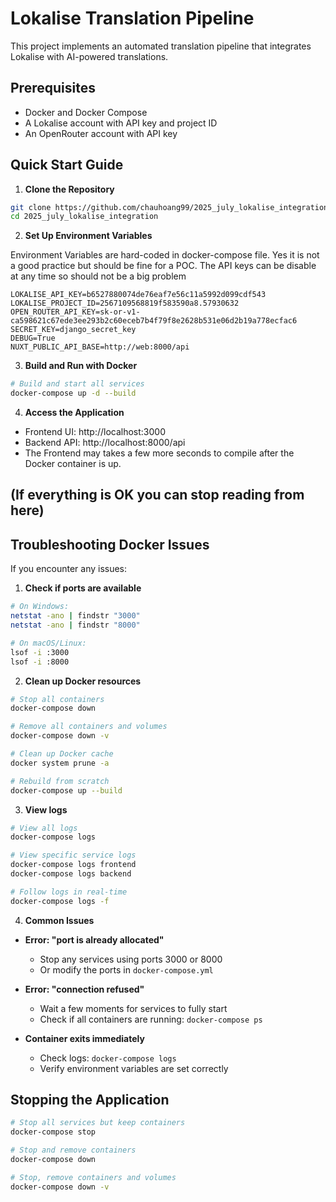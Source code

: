 # Lokalise Translation Pipeline

This project implements an automated translation pipeline that integrates Lokalise with AI-powered translations.

## Prerequisites

- Docker and Docker Compose
- A Lokalise account with API key and project ID
- An OpenRouter account with API key

## Quick Start Guide

1. **Clone the Repository**
```bash
git clone https://github.com/chauhoang99/2025_july_lokalise_integration.git
cd 2025_july_lokalise_integration
```

2. **Set Up Environment Variables**

Environment Variables are hard-coded in docker-compose file. Yes it is not a good practice but should be fine for a POC. The API keys can be disable at any time so should not be a big problem
```
LOKALISE_API_KEY=b6527880074de76eaf7e56c11a5992d099cdf543
LOKALISE_PROJECT_ID=2567109568819f583590a8.57930632
OPEN_ROUTER_API_KEY=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
SECRET_KEY=django_secret_key
DEBUG=True
NUXT_PUBLIC_API_BASE=http://web:8000/api
```
3. **Build and Run with Docker**
```bash
# Build and start all services
docker-compose up -d --build
```

4. **Access the Application**
- Frontend UI: http://localhost:3000
- Backend API: http://localhost:8000/api
- The Frontend may takes a few more seconds to compile after the Docker container is up.

## (If everything is OK you can stop reading from here)

## Troubleshooting Docker Issues

If you encounter any issues:

1. **Check if ports are available**
```bash
# On Windows:
netstat -ano | findstr "3000"
netstat -ano | findstr "8000"

# On macOS/Linux:
lsof -i :3000
lsof -i :8000
```

2. **Clean up Docker resources**
```bash
# Stop all containers
docker-compose down

# Remove all containers and volumes
docker-compose down -v

# Clean up Docker cache
docker system prune -a

# Rebuild from scratch
docker-compose up --build
```

3. **View logs**
```bash
# View all logs
docker-compose logs

# View specific service logs
docker-compose logs frontend
docker-compose logs backend

# Follow logs in real-time
docker-compose logs -f
```

4. **Common Issues**

- **Error: "port is already allocated"**
  - Stop any services using ports 3000 or 8000
  - Or modify the ports in `docker-compose.yml`

- **Error: "connection refused"**
  - Wait a few moments for services to fully start
  - Check if all containers are running: `docker-compose ps`

- **Container exits immediately**
  - Check logs: `docker-compose logs`
  - Verify environment variables are set correctly

## Stopping the Application

```bash
# Stop all services but keep containers
docker-compose stop

# Stop and remove containers
docker-compose down

# Stop, remove containers and volumes
docker-compose down -v
``` 
